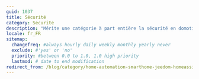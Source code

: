 ```yaml
---
guid: 1037
title: Sécurité
category: Securite
description: "Mérite une catégorie à part entière la sécurité en domotique est de loin la plus utilisée avec en premier lieu les systèmes d’alarmes et de vidéosurveillance"
locale: fr_FR
sitemap:
  changefreq: #always hourly daily weekly monthly yearly never
  exclude: #'yes' or 'no'
  priority: #between 0.0 to 1.0, 1.0 high priority
  lastmod: # date to end modification
redirect_from: /blog/category/home-automation-smarthome-jeedom-homeassistant/securite/
---
```

